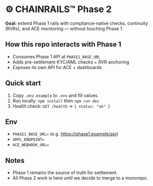 # ⚙️ CHAINRAILS™ Phase 2
**Goal:** extend Phase 1 rails with compliance-native checks, continuity (RVRs), and ACE monitoring — without touching Phase 1.

## How this repo interacts with Phase 1
- Consumes Phase 1 API at `PHASE1_BASE_URL`
- Adds pre-settlement KYC/AML checks + RVR anchoring
- Exposes its own API for ACE + dashboards

## Quick start
1. Copy `.env.example` to `.env` and fill values.
2. Run locally: `npm install` then `npm run dev`
3. Health check: `GET /health` → `{ status: "ok" }`

## Env
- `PHASE1_BASE_URL=` (e.g. https://phase1.example/api)
- `XRPL_ENDPOINT=`
- `ACE_WEBHOOK_URL=`

## Notes
- Phase 1 remains the source of truth for settlement.
- All Phase 2 work is here until we decide to merge to a monorepo.
